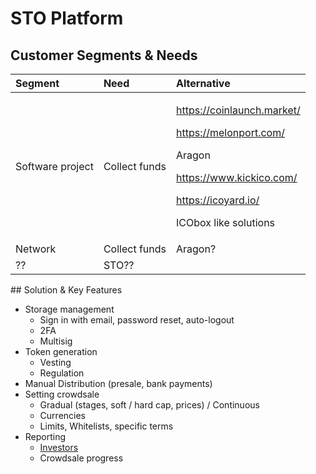 # STO Platform



## Customer Segments & Needs

<table>
  <thead>
    <tr>
      <th style="text-align:left">Segment</th>
      <th style="text-align:left">Need</th>
      <th style="text-align:left">Alternative</th>
    </tr>
  </thead>
  <tbody>
    <tr>
      <td style="text-align:left">Software project</td>
      <td style="text-align:left">Collect funds</td>
      <td style="text-align:left">
        <p><a href="https://coinlaunch.market/">https://coinlaunch.market/</a>
        </p>
        <p><a href="https://melonport.com/">https://melonport.com/</a>
        </p>
        <p>Aragon</p>
        <p><a href="https://www.kickico.com/">https://www.kickico.com/</a>
        </p>
        <p><a href="https://icoyard.io/">https://icoyard.io/</a>
        </p>
        <p>ICObox like solutions</p>
      </td>
    </tr>
    <tr>
      <td style="text-align:left">Network</td>
      <td style="text-align:left">Collect funds</td>
      <td style="text-align:left">Aragon?</td>
    </tr>
    <tr>
      <td style="text-align:left">??</td>
      <td style="text-align:left">STO??</td>
      <td style="text-align:left"></td>
    </tr>
  </tbody>
</table>## Solution & Key Features

* Storage management
  * Sign in with email, password reset, auto-logout
  * 2FA
  * Multisig
* Token generation
  * Vesting
  * Regulation
* Manual Distribution \(presale, bank payments\)
* Setting crowdsale
  * Gradual \(stages, soft / hard cap, prices\) / Continuous
  * Currencies
  * Limits, Whitelists, specific terms
* Reporting
  * [Investors](https://wiki.crowdfunding3.com/docs/~/edit/drafts/-LRSJeVLZO2J0m9vVJ9J/fund-management-app-wip/admin-panel)
  * Crowdsale progress

